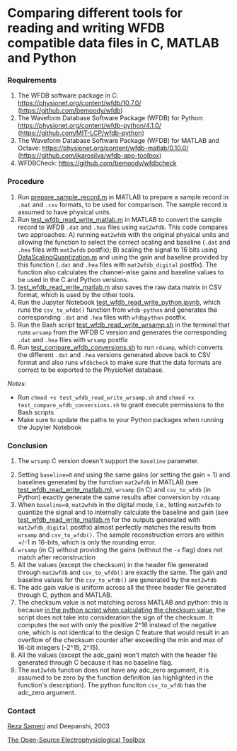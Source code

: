# Comparing different tools for reading and writing WFDB compatible data files in C, MATLAB and Python

### Requirements
1. The WFDB software package in C: https://physionet.org/content/wfdb/10.7.0/ (https://github.com/bemoody/wfdb)
2. The Waveform Database Software Package (WFDB) for Python: https://physionet.org/content/wfdb-python/4.1.0/ (https://github.com/MIT-LCP/wfdb-python)
3. The Waveform Database Software Package (WFDB) for MATLAB and Octave: https://physionet.org/content/wfdb-matlab/0.10.0/ (https://github.com/ikarosilva/wfdb-app-toolbox)
4. WFDBCheck: https://github.com/bemoody/wfdbcheck

### Procedure
1. Run [prepare_sample_record.m](prepare_sample_record.m) in MATLAB to prepare a sample record in `.mat` and `.csv` formats, to be used for comparison. The sample record is assumed to have physical units.
1. Run [test_wfdb_read_write_matlab.m](test_wfdb_read_write_matlab.m) in MATLAB to convert the sample record to WFDB `.dat` and `.hea` files using `mat2wfdb`. This code compares two approaches: A) running `mat2wfdb` with the original physical units and allowing the function to select the correct scaling and baseline (`.dat` and `.hea` files with `mat2wfdb` postfix); B) scaling the signal to 16 bits using [DataScalingQuantization.m](DataScalingQuantization.m) and using the gain and baseline provided by this function (`.dat` and `.hea` files with `mat2wfdb_digital` postfix). The function also calculates the channel-wise gains and baseline values to be used in the C and Python versions.
2. [test_wfdb_read_write_matlab.m](test_wfdb_read_write_matlab.m) also saves the raw data matrix in CSV format, which is used by the other tools. 
3. Run the Jupyter Notebook [test_wfdb_read_write_python.ipynb](test_wfdb_read_write_python.ipynb), which runs the `csv_to_wfdb()` function from `wfdb-python` and generates the corresponding `.dat` and `.hea` files with `wfdbpython` postfix. 
4. Run the Bash script [test_wfdb_read_write_wrsamp.sh](test_wfdb_read_write_wrsamp.sh) in the terminal that runs `wrsamp` from the WFDB C version and generates the corresponding `.dat` and `.hea` files with `wrsamp` postfix
5. Run [test_compare_wfdb_conversions.sh](test_compare_wfdb_conversions.sh) to run `rdsamp`, which converts the different `.dat` and `.hea` versions generated above back to CSV format and also runs `wfdbcheck` to make sure that the data formats are correct to be exported to the PhysioNet database.

*Notes*:
- Run `chmod +x test_wfdb_read_write_wrsamp.sh` and `chmod +x test_compare_wfdb_conversions.sh` to grant execute permissions to the Bash scripts
- Make sure to update the paths to your Python packages when running the Jupyter Notebook


### Conclusion
1. The `wrsamp` C version doesn't support the `baseline` parameter.
<!--- 2. When `baseline` is non-zero, we occasionally get out-of-range and checksum errors in the Python version (needs further investigation) -->
2. Setting `baseline=0` and using the same gains (or setting the gain = 1) and baselines generated by the function `mat2wfdb` in MATLAB (see [test_wfdb_read_write_matlab.m](test_wfdb_read_write_matlab.m)), `wrsamp` (in C) and `csv_to_wfdb` (in Python) exactly generate the same results after conversion by `rdsamp`
3. When `baseline=0`, `mat2wfdb` in the digital mode, i.e., letting `mat2wfdb` to quantize the signal and to internally calculate the baseline and gain (see [test_wfdb_read_write_matlab.m](test_wfdb_read_write_matlab.m) for the outputs generated with `mat2wfdb_digital` postfix) almost perfectly matches the results from `wrsamp` and `csv_to_wfdb()`. The sample reconstruction errors are within +/-1 in 16-bits, which is only the rounding error.
4. `wrsamp` (in C) without providing the gains (without the `-x` flag) does not match after reconstruction
5. All the values (except the checksum) in the header file generated through `mat2wfdb` and `csv_to_wfdb()` are exactly the same. The gain and baseline values for the  `csv_to_wfdb()` are generated by the `mat2wfdb`
6. The adc gain value is uniform across all the three header file generated through C, python and MATLAB.
7. The checksum value is not matching across MATLAB and python: this is because [in the python script when calculating the checksum value](https://github.com/MIT-LCP/wfdb-python/blob/2cdb44ad0d4dbdfe5109a360a2e4d0ea4453b9f4/wfdb/io/_signal.py#L893), the script does not take into consideration the sign of the checksum. It computes the `mod` with only the positive 2^16 instead of the negative one, which is not identical to the design C feature that would result in an overflow of the checksum counter after exceeding the min and max of 16-bit integers [-2^15, 2^15).
8. All the values (except the adc_gain) won’t match with the header file generated through C because it has no baseline flag.
9. The `mat2wfdb` function does not have any adc_zero argument, it is assumed to be zero by the function definition (as highlighted in the function's description). The python funciton `csv_to_wfdb` has the adc_zero argument.

### Contact
[Reza Sameni](mailto:rsameni@dbmi.emory.edu) and Deepanshi, 2003

[The Open-Source Electrophysiological Toolbox](https://github.com/alphanumericslab/OSET)


